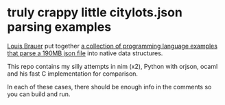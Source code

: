 # truly crappy little citylots.json parsing examples

[Louis Brauer](https://emacs.ch/@louis) put together [a collection of
programming language examples that parse a 190MB json
file](https://emacs.ch/@louis/110056755830060189) into native data structures.

This repo contains my silly attempts in nim (x2), Python with orjson, ocaml and
his fast C implementation for comparison.

In each of these cases, there should be enough info in the comments so you can
build and run.

